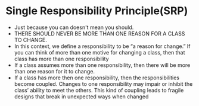 # Single Responsibility Principle(SRP)
- Just because you can doesn't mean you should.
- THERE SHOULD NEVER BE MORE THAN ONE REASON FOR A CLASS TO CHANGE.
- In this context, we define a responsibility to be “a reason for change.” If you can think of more than one motive for changing a class, then that class has more than one responsibility
- If a class assumes more than one responsibility, then there will be more than one reason for it to change.
- If a class has more then one responsibility, then the responsibilities become coupled. Changes to one responsibility may impair or inhibit the class’ ability to meet the others. This kind of coupling leads to fragile designs that break in unexpected ways when changed